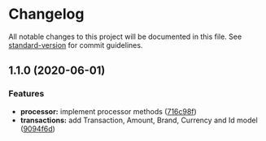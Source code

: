 # Changelog

All notable changes to this project will be documented in this file. See [standard-version](https://github.com/conventional-changelog/standard-version) for commit guidelines.

## 1.1.0 (2020-06-01)


### Features

* **processor:** implement processor methods ([716c98f](https://github.com/carloscpda/payvision-transaction-processor/commit/716c98fbb03ead3019fdb3ffb2778fcad0ca996a))
* **transactions:** add Transaction, Amount, Brand, Currency and Id model ([9094f6d](https://github.com/carloscpda/payvision-transaction-processor/commit/9094f6d7a2f28ddbd409a17dda0385d8955bcc7d))
